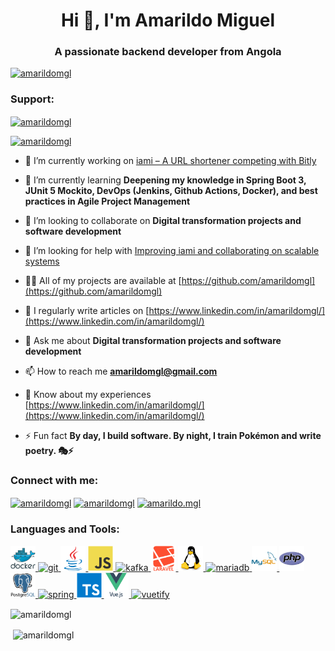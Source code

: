 <h1 align="center">Hi 👋, I'm Amarildo Miguel</h1>
<h3 align="center">A passionate backend developer from Angola</h3>

<p align="left"> <a href="https://github.com/ryo-ma/github-profile-trophy"><img src="https://github-profile-trophy.vercel.app/?username=amarildomgl" alt="amarildomgl" /></a> </p>

<h3 align="left">Support:</h3>
<p><a href="https://www.buymeacoffee.com/amarildomgl"> <img align="center" src="https://cdn.buymeacoffee.com/buttons/v2/default-yellow.png" height="50" width="210" alt="amarildomgl" /></a></p>

<p align="left"> <a href="https://twitter.com/amarildomgl" target="blank"><img src="https://img.shields.io/twitter/follow/amarildomgl?logo=twitter&style=for-the-badge" alt="amarildomgl" /></a> </p>

- 🔭 I’m currently working on [iami – A URL shortener competing with Bitly](iami.ao)

- 🌱 I’m currently learning **Deepening my knowledge in Spring Boot 3, JUnit 5 Mockito, DevOps (Jenkins, Github Actions, Docker), and best practices in Agile Project Management**

- 👯 I’m looking to collaborate on **Digital transformation projects and software development**

- 🤝 I’m looking for help with [Improving iami and collaborating on scalable systems](iami.ao)

- 👨‍💻 All of my projects are available at [https://github.com/amarildomgl](https://github.com/amarildomgl)

- 📝 I regularly write articles on [https://www.linkedin.com/in/amarildomgl/](https://www.linkedin.com/in/amarildomgl/)

- 💬 Ask me about **Digital transformation projects and software development**

- 📫 How to reach me **amarildomgl@gmail.com**

- 📄 Know about my experiences [https://www.linkedin.com/in/amarildomgl/](https://www.linkedin.com/in/amarildomgl/)

- ⚡ Fun fact **By day, I build software. By night, I train Pokémon and write poetry. 🎭⚡**

<h3 align="left">Connect with me:</h3>
<p align="left">
<a href="https://twitter.com/amarildomgl" target="blank"><img align="center" src="https://raw.githubusercontent.com/rahuldkjain/github-profile-readme-generator/master/src/images/icons/Social/twitter.svg" alt="amarildomgl" height="30" width="40" /></a>
<a href="https://linkedin.com/in/amarildomgl" target="blank"><img align="center" src="https://cdn-icons-png.flaticon.com/512/174/174857.png" alt="amarildomgl" height="30" width="40" /></a>
<a href="https://instagram.com/amarildo.mgl" target="blank"><img align="center" src="https://raw.githubusercontent.com/rahuldkjain/github-profile-readme-generator/master/src/images/icons/Social/instagram.svg" alt="amarildo.mgl" height="30" width="40" /></a>

</p>

<h3 align="left">Languages and Tools:</h3>
<p align="left"> <a href="https://www.docker.com/" target="_blank" rel="noreferrer"> <img src="https://raw.githubusercontent.com/devicons/devicon/master/icons/docker/docker-original-wordmark.svg" alt="docker" width="40" height="40"/> </a> <a href="https://git-scm.com/" target="_blank" rel="noreferrer"> <img src="https://www.vectorlogo.zone/logos/git-scm/git-scm-icon.svg" alt="git" width="40" height="40"/> </a> <a href="https://www.java.com" target="_blank" rel="noreferrer"> <img src="https://raw.githubusercontent.com/devicons/devicon/master/icons/java/java-original.svg" alt="java" width="40" height="40"/> </a> <a href="https://developer.mozilla.org/en-US/docs/Web/JavaScript" target="_blank" rel="noreferrer"> <img src="https://raw.githubusercontent.com/devicons/devicon/master/icons/javascript/javascript-original.svg" alt="javascript" width="40" height="40"/> </a> <a href="https://kafka.apache.org/" target="_blank" rel="noreferrer"> <img src="https://www.vectorlogo.zone/logos/apache_kafka/apache_kafka-icon.svg" alt="kafka" width="40" height="40"/> </a> <a href="https://laravel.com/" target="_blank" rel="noreferrer"> <img src="https://raw.githubusercontent.com/devicons/devicon/master/icons/laravel/laravel-plain-wordmark.svg" alt="laravel" width="40" height="40"/> </a> <a href="https://www.linux.org/" target="_blank" rel="noreferrer"> <img src="https://raw.githubusercontent.com/devicons/devicon/master/icons/linux/linux-original.svg" alt="linux" width="40" height="40"/> </a> <a href="https://mariadb.org/" target="_blank" rel="noreferrer"> <img src="https://www.vectorlogo.zone/logos/mariadb/mariadb-icon.svg" alt="mariadb" width="40" height="40"/> </a> <a href="https://www.mysql.com/" target="_blank" rel="noreferrer"> <img src="https://raw.githubusercontent.com/devicons/devicon/master/icons/mysql/mysql-original-wordmark.svg" alt="mysql" width="40" height="40"/> </a> <a href="https://www.php.net" target="_blank" rel="noreferrer"> <img src="https://raw.githubusercontent.com/devicons/devicon/master/icons/php/php-original.svg" alt="php" width="40" height="40"/> </a> <a href="https://www.postgresql.org" target="_blank" rel="noreferrer"> <img src="https://raw.githubusercontent.com/devicons/devicon/master/icons/postgresql/postgresql-original-wordmark.svg" alt="postgresql" width="40" height="40"/> </a> <a href="https://spring.io/" target="_blank" rel="noreferrer"> <img src="https://www.vectorlogo.zone/logos/springio/springio-icon.svg" alt="spring" width="40" height="40"/> </a> <a href="https://www.typescriptlang.org/" target="_blank" rel="noreferrer"> <img src="https://raw.githubusercontent.com/devicons/devicon/master/icons/typescript/typescript-original.svg" alt="typescript" width="40" height="40"/> </a> <a href="https://vuejs.org/" target="_blank" rel="noreferrer"> <img src="https://raw.githubusercontent.com/devicons/devicon/master/icons/vuejs/vuejs-original-wordmark.svg" alt="vuejs" width="40" height="40"/> </a> <a href="https://vuetifyjs.com/en/" target="_blank" rel="noreferrer"> <img src="https://bestofjs.org/logos/vuetify.svg" alt="vuetify" width="40" height="40"/> </a> </p>



<p><img align="center" src="https://github-readme-stats.vercel.app/api/top-langs?username=amarildomgl&show_icons=true&locale=en&layout=compact" alt="amarildomgl" /></p>

<p>&nbsp;<img align="center" src="https://github-readme-stats.vercel.app/api?username=amarildomgl&show_icons=true&locale=en" alt="amarildomgl" /></p>
